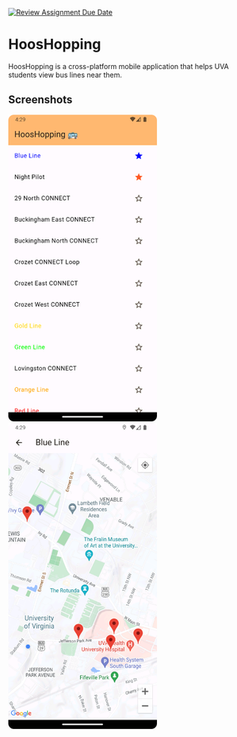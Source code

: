 [![Review Assignment Due Date](https://classroom.github.com/assets/deadline-readme-button-24ddc0f5d75046c5622901739e7c5dd533143b0c8e959d652212380cedb1ea36.svg)](https://classroom.github.com/a/0XLCoc9s)
# HoosHopping

HoosHopping is a cross-platform mobile application that helps UVA students view bus lines near them.

## Screenshots
<img src='img-1.png' width='300'> <img src='img-2.png' width='300'>